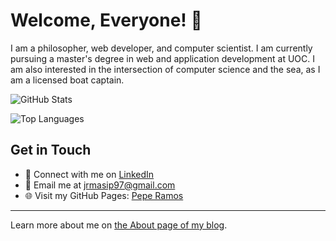 # Welcome, Everyone! 🙌


I am a philosopher, web developer, and computer scientist. I am currently pursuing a master's degree in web and application development at UOC. I am also interested in the intersection of computer science and the sea, as I am a licensed boat captain.


![GitHub Stats](https://github-readme-stats.vercel.app/api?username=jramma&count_private=true&show_icons=true)


![Top Languages](https://github-readme-stats.vercel.app/api/top-langs?username=jramma&layout=compact)

## Get in Touch

- 💼 Connect with me on [LinkedIn](https://www.linkedin.com/in/peperamos090922/)
- 📧 Email me at <a href="mailto:jrmasip97@gmail.com">jrmasip97@gmail.com</a>
- 🌐 Visit my GitHub Pages: [Pepe Ramos](https://jramma.github.io/)

---

Learn more about me on [the About page of my blog](https://jramma.com/).

